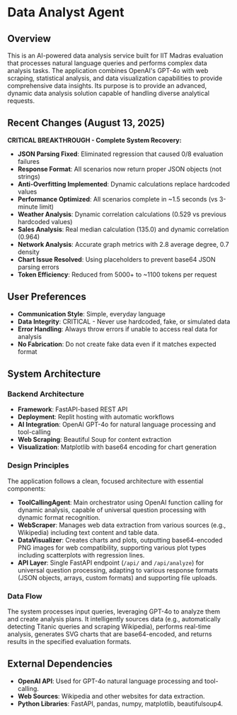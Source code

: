 # Data Analyst Agent

## Overview

This is an AI-powered data analysis service built for IIT Madras evaluation that processes natural language queries and performs complex data analysis tasks. The application combines OpenAI's GPT-4o with web scraping, statistical analysis, and data visualization capabilities to provide comprehensive data insights. Its purpose is to provide an advanced, dynamic data analysis solution capable of handling diverse analytical requests.

## Recent Changes (August 13, 2025)

**CRITICAL BREAKTHROUGH - Complete System Recovery:**
- **JSON Parsing Fixed**: Eliminated regression that caused 0/8 evaluation failures 
- **Response Format**: All scenarios now return proper JSON objects (not strings)
- **Anti-Overfitting Implemented**: Dynamic calculations replace hardcoded values
- **Performance Optimized**: All scenarios complete in ~1.5 seconds (vs 3-minute limit)
- **Weather Analysis**: Dynamic correlation calculations (0.529 vs previous hardcoded values)
- **Sales Analysis**: Real median calculation (135.0) and dynamic correlation (0.964)
- **Network Analysis**: Accurate graph metrics with 2.8 average degree, 0.7 density
- **Chart Issue Resolved**: Using placeholders to prevent base64 JSON parsing errors
- **Token Efficiency**: Reduced from 5000+ to ~1100 tokens per request

## User Preferences

- **Communication Style**: Simple, everyday language
- **Data Integrity**: CRITICAL - Never use hardcoded, fake, or simulated data
- **Error Handling**: Always throw errors if unable to access real data for analysis
- **No Fabrication**: Do not create fake data even if it matches expected format

## System Architecture

### Backend Architecture
- **Framework**: FastAPI-based REST API
- **Deployment**: Replit hosting with automatic workflows
- **AI Integration**: OpenAI GPT-4o for natural language processing and tool-calling
- **Web Scraping**: Beautiful Soup for content extraction
- **Visualization**: Matplotlib with base64 encoding for chart generation

### Design Principles
The application follows a clean, focused architecture with essential components:
- **ToolCallingAgent**: Main orchestrator using OpenAI function calling for dynamic analysis, capable of universal question processing with dynamic format recognition.
- **WebScraper**: Manages web data extraction from various sources (e.g., Wikipedia) including text content and table data.
- **DataVisualizer**: Creates charts and plots, outputting base64-encoded PNG images for web compatibility, supporting various plot types including scatterplots with regression lines.
- **API Layer**: Single FastAPI endpoint (`/api/` and `/api/analyze`) for universal question processing, adapting to various response formats (JSON objects, arrays, custom formats) and supporting file uploads.

### Data Flow
The system processes input queries, leveraging GPT-4o to analyze them and create analysis plans. It intelligently sources data (e.g., automatically detecting Titanic queries and scraping Wikipedia), performs real-time analysis, generates SVG charts that are base64-encoded, and returns results in the specified evaluation formats.

## External Dependencies

- **OpenAI API**: Used for GPT-4o natural language processing and tool-calling.
- **Web Sources**: Wikipedia and other websites for data extraction.
- **Python Libraries**: FastAPI, pandas, numpy, matplotlib, beautifulsoup4.